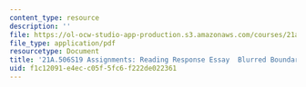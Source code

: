 ```yaml
---
content_type: resource
description: ''
file: https://ol-ocw-studio-app-production.s3.amazonaws.com/courses/21a-506-the-anthropology-of-politics-persuasion-and-power-spring-2019/f1c12091e4ecc05f5fc6f222de022361_MIT21A_506S19_Sec3Mod3Respons1.pdf
file_type: application/pdf
resourcetype: Document
title: '21A.506S19 Assignments: Reading Response Essay  Blurred Boundaries 1'
uid: f1c12091-e4ec-c05f-5fc6-f222de022361
---
```

